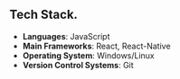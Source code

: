 ## Tech Stack.

- **Languages**: JavaScript
- **Main Frameworks**: React, React-Native
- **Operating System**: Windows/Linux
- **Version Control Systems**: Git

